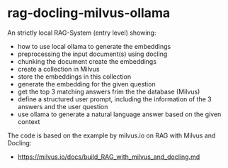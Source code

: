 # rag-docling-milvus-ollama

An strictly local RAG-System (entry level) showing:

- how to use local ollama to generate the embeddings
- preprocessing the input document(s) using docling
- chunking the document create the embeddings
- create a collection in Milvus
- store the embeddings in this collection
- generate the embedding for the given question
- get the top 3 matching answers frim the the database (Milvus)
- define a structured user prompt, including the information of the 3 answers and the user question
- use ollama to generate a natural language answer based on the given context
   

The code is based on the example by milvus.io on RAG with Milvus and Docling:

- https://milvus.io/docs/build_RAG_with_milvus_and_docling.md
